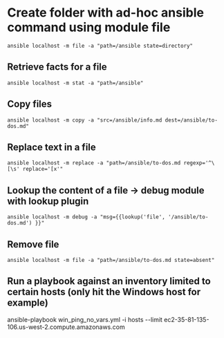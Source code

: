 # Create folder with ad-hoc ansible command using module file
```
ansible localhost -m file -a "path=/ansible state=directory"
```
## Retrieve facts for a file
```
ansible localhost -m stat -a "path=/ansible"
```
## Copy files
```
ansible localhost -m copy -a "src=/ansible/info.md dest=/ansible/to-dos.md"
```
## Replace text in a file
```
ansible localhost -m replace -a "path=/ansible/to-dos.md regexp='^\[\s' replace='[x'"
```
## Lookup the content of a file -> debug module with lookup plugin
```
ansible localhost -m debug -a "msg={{lookup('file', '/ansible/to-dos.md') }}"
```
## Remove file
```
ansible localhost -m file -a "path=/ansible/to-dos.md state=absent"
```
## Run a playbook against an inventory limited to certain hosts (only hit the Windows host for example)
ansible-playbook win_ping_no_vars.yml -i hosts --limit ec2-35-81-135-106.us-west-2.compute.amazonaws.com